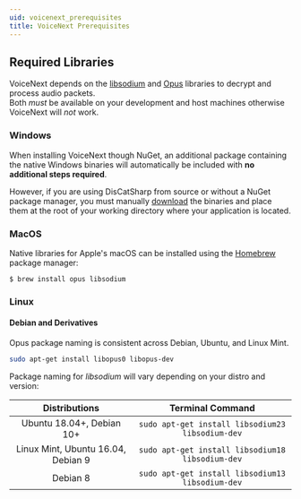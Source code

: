 ```yaml
---
uid: voicenext_prerequisites
title: VoiceNext Prerequisites
---
```


## Required Libraries
VoiceNext depends on the [libsodium](https://github.com/jedisct1/libsodium) and [Opus](https://opus-codec.org/) libraries to decrypt and process audio packets.<br/>
Both *must* be available on your development and host machines otherwise VoiceNext will *not* work.


### Windows
When installing VoiceNext though NuGet, an additional package containing the native Windows binaries  will automatically be included with **no additional steps required**.

However, if you are using DisCatSharp from source or without a NuGet package manager, you must manually [download](xref:natives) the binaries and place them at the root of your working directory where your application is located.

### MacOS
Native libraries for Apple's macOS can be installed using the [Homebrew](https://brew.sh) package manager:
```console
$ brew install opus libsodium
```

### Linux


#### Debian and Derivatives
Opus package naming is consistent across Debian, Ubuntu, and Linux Mint.
```bash
sudo apt-get install libopus0 libopus-dev
```

Package naming for *libsodium* will vary depending on your distro and version:

Distributions|Terminal Command
:---:|:---:
Ubuntu 18.04+, Debian 10+|`sudo apt-get install libsodium23 libsodium-dev`
Linux Mint, Ubuntu 16.04, Debian 9 |`sudo apt-get install libsodium18 libsodium-dev`
Debian 8|`sudo apt-get install libsodium13 libsodium-dev`
